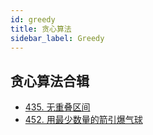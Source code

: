 ```yaml
---
id: greedy
title: 贪心算法
sidebar_label: Greedy
---
```


## 贪心算法合辑

- [435. 无重叠区间](/leetcode/medium/435-erase-overlap-intervals)
- [452. 用最少数量的箭引爆气球](/leetcode/medium/452-find-min-arrow-shots)
